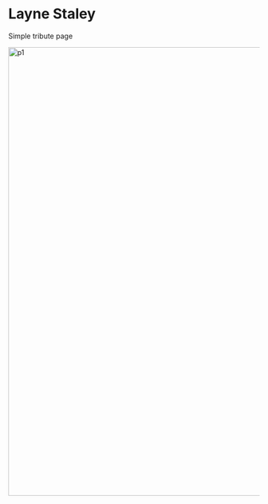 # Layne Staley
Simple tribute page

<img width="900" alt="p1" src="https://user-images.githubusercontent.com/69236889/147378066-77ab01dd-11cf-46d9-a5e9-5c5b7187ea84.png">
